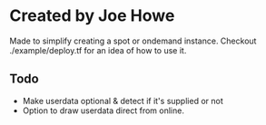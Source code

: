 # Created by Joe Howe

Made to simplify creating a spot or ondemand instance.  Checkout ./example/deploy.tf for an idea of how to use it.


## Todo

* Make userdata optional & detect if it's supplied or not
* Option to draw userdata direct from online.

